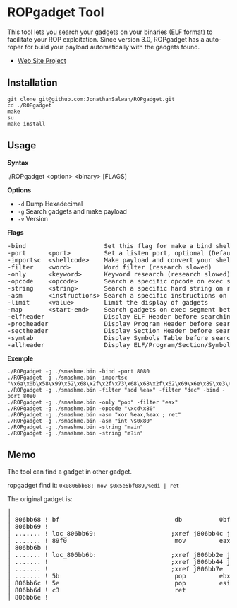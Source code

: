 ROPgadget Tool
==============

This tool lets you search your gadgets on your binaries (ELF format) to facilitate your ROP exploitation.
Since version 3.0, ROPgadget has a auto-roper for build your payload automatically with the gadgets found.

* [Web Site Project](http://shell-storm.org/project/ROPgadget/)



Installation
------------

    git clone git@github.com:JonathanSalwan/ROPgadget.git
    cd ./ROPgadget
    make
    su
    make install


Usage
-----

<b>Syntax</b>

./ROPgadget &lt;option&gt; &lt;binary&gt; [FLAGS]

<b>Options</b>

* `-d`        Dump Hexadecimal
* `-g`        Search gadgets and make payload
* `-v`        Version


<b>Flags</b>

<pre>
-bind                     Set this flag for make a bind shellcode (optional) (Default local exploit)
-port      &lt;port&gt;         Set a listen port, optional (Default 1337)
-importsc  &lt;shellcode&gt;    Make payload and convert your shellcode in ROP payload
-filter    &lt;word&gt;         Word filter (research slowed)
-only      &lt;keyword&gt;      Keyword research (research slowed)
-opcode    &lt;opcode&gt;       Search a specific opcode on exec segment
-string    &lt;string&gt;       Search a specific hard string on read segment ('?' any char)
-asm       &lt;instructions&gt; Search a specific instructions on exec segment
-limit     &lt;value&gt;        Limit the display of gadgets
-map       &lt;start-end&gt;    Search gadgets on exec segment between two address
-elfheader                Display ELF Header before searching gadgets
-progheader               Display Program Header before searching gadgets
-sectheader               Display Section Header before searching gadgets
-symtab                   Display Symbols Table before searching gadgets
-allheader                Display ELF/Program/Section/Symbols Header before searching gadgets
</pre>


<b>Exemple</b>

    ./ROPgadget -g ./smashme.bin -bind -port 8080
    ./ROPgadget -g ./smashme.bin -importsc "\x6a\x0b\x58\x99\x52\x68\x2f\x2f\x73\x68\x68\x2f\x62\x69\x6e\x89\xe3\x31\xc9\xcd\x80"
    ./ROPgadget -g ./smashme.bin -filter "add %eax" -filter "dec" -bind -port 8080
    ./ROPgadget -g ./smashme.bin -only "pop" -filter "eax"
    ./ROPgadget -g ./smashme.bin -opcode "\xcd\x80"
    ./ROPgadget -g ./smashme.bin -asm "xor %eax,%eax ; ret"
    ./ROPgadget -g ./smashme.bin -asm "int \$0x80"
    ./ROPgadget -g ./smashme.bin -string "main"
    ./ROPgadget -g ./smashme.bin -string "m?in"

Memo
----

The tool can find a gadget in other gadget.

ropgadget find it: `0x0806bb68: mov $0x5e5bf089,%edi | ret`

The original gadget is:
<pre>
│                                                                            │
│ 806bb68 ! bf                               db          0bfh                │
│ 806bb69 !                                                                  │
│ ....... ! loc_806bb69:                    ;xref j806bb4c j806bb53 j806bb5e │
│ ....... ! 89f0                             mov         eax, esi            │
│ 806bb6b !                                                                  │
│ ....... ! loc_806bb6b:                    ;xref j806bb2e j806bb36 j806bb3d │
│ ....... !                                 ;xref j806bb44 j806bb70 j806bb77 │
│ ....... !                                 ;xref j806bb7e                   │
│ ....... ! 5b                               pop         ebx                 │
│ 806bb6c ! 5e                               pop         esi                 │
│ 806bb6d ! c3                               ret                             │
│ 806bb6e !                                                                  │
</pre>
